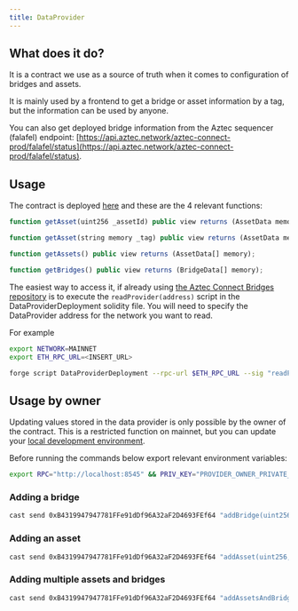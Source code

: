 ```yaml
---
title: DataProvider
---
```


## What does it do?

It is a contract we use as a source of truth when it comes to configuration of bridges and assets.

It is mainly used by a frontend to get a bridge or asset information by a tag, but the information can be used by anyone.

You can also get deployed bridge information from the Aztec sequencer (falafel) endpoint: [https://api.aztec.network/aztec-connect-prod/falafel/status](https://api.aztec.network/aztec-connect-prod/falafel/status).

## Usage

The contract is deployed [here](https://etherscan.io/address/0xB4319947947781FFe91dDf96A32aF2D4693FEf64) and these are the 4 relevant functions:

```js
function getAsset(uint256 _assetId) public view returns (AssetData memory);

function getAsset(string memory _tag) public view returns (AssetData memory);

function getAssets() public view returns (AssetData[] memory);

function getBridges() public view returns (BridgeData[] memory);
```

The easiest way to access it, if already using [the Aztec Connect Bridges repository](https://github.com/AztecProtocol/aztec-connect-bridges/tree/master) is to execute the `readProvider(address)` script in the DataProviderDeployment solidity file. You will need to specify the DataProvider address for the network you want to read.

For example

```bash
export NETWORK=MAINNET
export ETH_RPC_URL=<INSERT_URL>
```

```bash
forge script DataProviderDeployment --rpc-url $ETH_RPC_URL --sig "readProvider(address)" 0x8B2E54fa4398C8f7502f30aC94Cb1f354390c8ab
```

## Usage by owner

Updating values stored in the data provider is only possible by the owner of the contract. This is a restricted function on mainnet, but you can update your [local development environment](../local-devnet).

Before running the commands below export relevant environment variables:

```bash
export RPC="http://localhost:8545" && PRIV_KEY="PROVIDER_OWNER_PRIVATE_KEY"
```

### Adding a bridge

```bash
cast send 0xB4319947947781FFe91dDf96A32aF2D4693FEf64 "addBridge(uint256,string)" "2" "ExampleBridge" --rpc-url $RPC --private-key $PRIV_KEY
```

### Adding an asset

```bash
cast send 0xB4319947947781FFe91dDf96A32aF2D4693FEf64 "addAsset(uint256,string)" "2" "wsteth" --rpc-url $RPC --private-key $PRIV_KEY
```

### Adding multiple assets and bridges

```bash
cast send 0xB4319947947781FFe91dDf96A32aF2D4693FEf64 "addAssetsAndBridges(uint256[],string[],uint256[],string[])" '[2,1]' '["wsteth","dai"]' '[5,8]' '["ExampleBridge_deposit","ExampleBridge_withdraw"]' --rpc-url $RPC --private-key $PRIV_KEY
```
